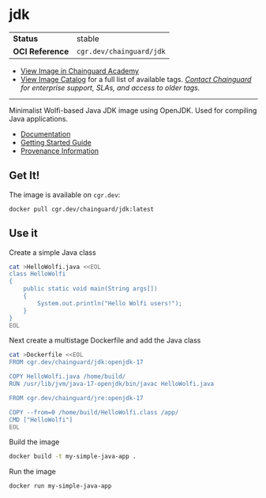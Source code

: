 <!--monopod:start-->
# jdk
| | |
| - | - |
| **Status** | stable |
| **OCI Reference** | `cgr.dev/chainguard/jdk` |


* [View Image in Chainguard Academy](https://edu.chainguard.dev/chainguard/chainguard-images/reference/jdk/overview/)
* [View Image Catalog](https://console.enforce.dev/images/catalog) for a full list of available tags.
*[Contact Chainguard](https://www.chainguard.dev/chainguard-images) for enterprise support, SLAs, and access to older tags.*

---
<!--monopod:end-->

Minimalist Wolfi-based Java JDK image using OpenJDK.  Used for compiling Java applications.

- [Documentation](https://edu.chainguard.dev/chainguard/chainguard-images/reference/jdk)
- [Getting Started Guide](https://edu.chainguard.dev/chainguard/chainguard-images/reference/jdk/overview/#use-it)
- [Provenance Information](https://edu.chainguard.dev/chainguard/chainguard-images/reference/jdk/provenance_info/)

## Get It!

The image is available on `cgr.dev`:

```
docker pull cgr.dev/chainguard/jdk:latest
```

## Use it

Create a simple Java class

```sh
cat >HelloWolfi.java <<EOL
class HelloWolfi
{
    public static void main(String args[])
    {
        System.out.println("Hello Wolfi users!");
    }
}
EOL
```

Next create a multistage Dockerfile and add the Java class

```sh
cat >Dockerfile <<EOL
FROM cgr.dev/chainguard/jdk:openjdk-17

COPY HelloWolfi.java /home/build/
RUN /usr/lib/jvm/java-17-openjdk/bin/javac HelloWolfi.java

FROM cgr.dev/chainguard/jre:openjdk-17

COPY --from=0 /home/build/HelloWolfi.class /app/
CMD ["HelloWolfi"]
EOL
```

Build the image

```sh
docker build -t my-simple-java-app .
```

Run the image
```sh
docker run my-simple-java-app
```
